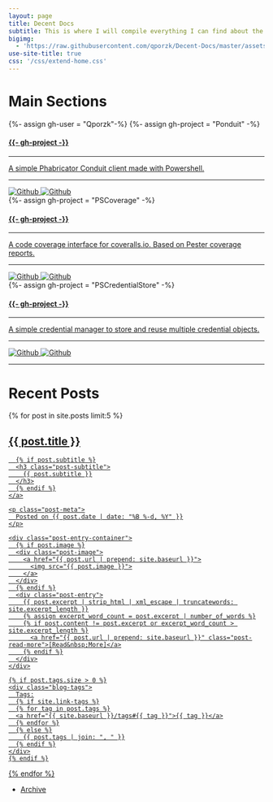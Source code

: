 ```yaml
---
layout: page
title: Decent Docs
subtitle: This is where I will compile everything I can find about the Decent Espresso Machines
bigimg:
  - 'https://raw.githubusercontent.com/qporzk/Decent-Docs/master/assets/img/bigimg/bigspro.jpg': "Photo by Google"
use-site-title: true
css: '/css/extend-home.css'
---
```


<h1 class="text-center">Main Sections</h1>

<div class="spacer"></div>

<div class="row text-center">
  <div class="col-md-4 col-md-offset-0 col-sm-4 col-sm-offset-0 col-xs-12 col-xs-offset-0 text-center">
    <div class="project-card">
      {%- assign gh-user = "Qporzk"-%}
      {%- assign gh-project = "Ponduit" -%}
      <a target="_blank" href="https://github.com/{{- gh-user -}}/{{- gh-project -}}" class="project-link" title="Go to Github Poject Page">
        <span class="fa-stack fa-4x">
          <i class="fa fa-square fa-stack-2x stack-color"></i>
          <i class="fa fa-terminal fa-stack-1x fa-inverse"></i>
        </span>
        <h4>{{- gh-project -}}</h4>
        <hr class="seperator">
        <p class="text-muted">A simple Phabricator Conduit client made with Powershell.</p>
        <hr class="seperator">
        <img src="https://img.shields.io/github/forks/{{- gh-user -}}/{{- gh-project -}}.svg?style=social&label=Fork" alt="Github" title="Github Forks">
        <img src="https://img.shields.io/github/stars/{{- gh-user -}}/{{- gh-project -}}.svg?style=social&label=Stars" alt="Github" title="Github Stars">
      </a>
    </div>
  </div>
  <div class="col-md-4 col-md-offset-0 col-sm-4 col-sm-offset-0 col-xs-12 col-xs-offset-0 text-center">
    <div class="project-card">
      {%- assign gh-project = "PSCoverage" -%}
      <a target="_blank" href="https://github.com/{{- gh-user -}}/{{- gh-project -}}" class="project-link" title="Go to Github Poject Page">
        <span class="fa-stack fa-4x">
          <i class="fa fa-square fa-stack-2x stack-color"></i>
          <i class="fa fa-file-code-o fa-stack-1x fa-inverse"></i>
        </span>
        <h4>{{- gh-project -}}</h4>
        <hr class="seperator">
        <p class="text-muted">A code coverage interface for coveralls.io. Based on Pester coverage reports.</p>
        <hr class="seperator">
        <img src="https://img.shields.io/github/forks/{{- gh-user -}}/{{- gh-project -}}.svg?style=social&label=Fork" alt="Github" title="Github Forks">
        <img src="https://img.shields.io/github/stars/{{- gh-user -}}/{{- gh-project -}}.svg?style=social&label=Stars" alt="Github" title="Github Stars">
      </a>
    </div>
  </div>
  <div class="col-md-4 col-md-offset-0 col-sm-4 col-sm-offset-0 col-xs-12 col-xs-offset-0 text-center">
    <div class="project-card">
    {%- assign gh-project = "PSCredentialStore" -%}
      <a target="_blank" href="https://github.com/{{- gh-user -}}/{{- gh-project -}}" class="project-link" title="Go to Github Poject Page">
        <span class="fa-stack fa-4x">
          <i class="fa fa-square fa-stack-2x stack-color"></i>
          <i class="fa fa-user-secret fa-stack-1x fa-inverse"></i>
        </span>
        <h4>{{- gh-project -}}</h4>
        <hr class="seperator">
        <p class="text-muted">A simple credential manager to store and reuse multiple credential objects.</p>
        <hr class="seperator">
        <img src="https://img.shields.io/github/forks/{{- gh-user -}}/{{- gh-project -}}.svg?style=social&label=Fork" alt="Github" title="Github Forks">
        <img src="https://img.shields.io/github/stars/{{- gh-user -}}/{{- gh-project -}}.svg?style=social&label=Stars" alt="Github" title="Github Stars">
      </a>
    </div>
  </div>
</div>

----

<h1 class="text-center">Recent Posts</h1>
<div class="spacer"></div>

<div class="posts-list">
  {% for post in site.posts limit:5 %}
  <article class="post-preview">
    <a href="{{ post.url | prepend: site.baseurl }}">
      <h2 class="post-title">{{ post.title }}</h2>

      {% if post.subtitle %}
      <h3 class="post-subtitle">
        {{ post.subtitle }}
      </h3>
      {% endif %}
    </a>

    <p class="post-meta">
      Posted on {{ post.date | date: "%B %-d, %Y" }}
    </p>

    <div class="post-entry-container">
      {% if post.image %}
      <div class="post-image">
        <a href="{{ post.url | prepend: site.baseurl }}">
          <img src="{{ post.image }}">
        </a>
      </div>
      {% endif %}
      <div class="post-entry">
        {{ post.excerpt | strip_html | xml_escape | truncatewords: site.excerpt_length }}
        {% assign excerpt_word_count = post.excerpt | number_of_words %}
        {% if post.content != post.excerpt or excerpt_word_count > site.excerpt_length %}
          <a href="{{ post.url | prepend: site.baseurl }}" class="post-read-more">[Read&nbsp;More]</a>
        {% endif %}
      </div>
    </div>

    {% if post.tags.size > 0 %}
    <div class="blog-tags">
      Tags:
      {% if site.link-tags %}
      {% for tag in post.tags %}
      <a href="{{ site.baseurl }}/tags#{{ tag }}">{{ tag }}</a>
      {% endfor %}
      {% else %}
        {{ post.tags | join: ", " }}
      {% endif %}
    </div>
    {% endif %}

   </article>
  {% endfor %}
</div>

<ul class="pager main-pager">
  <li>
    <a href="{{site.baseurl}}/blog">Archive </a>
  </li>
</ul>
